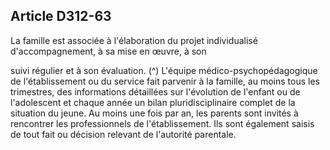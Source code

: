## Article D312-63

La famille est associée à l'élaboration du projet individualisé d'accompagnement, à sa mise en œuvre, à son

suivi régulier et à son évaluation. (^)
L'équipe médico-psychopédagogique de l'établissement ou du service fait parvenir à la famille, au moins
tous les trimestres, des informations détaillées sur l'évolution de l'enfant ou de l'adolescent et chaque année
un bilan pluridisciplinaire complet de la situation du jeune.
Au moins une fois par an, les parents sont invités à rencontrer les professionnels de l'établissement. Ils sont
également saisis de tout fait ou décision relevant de l'autorité parentale.

